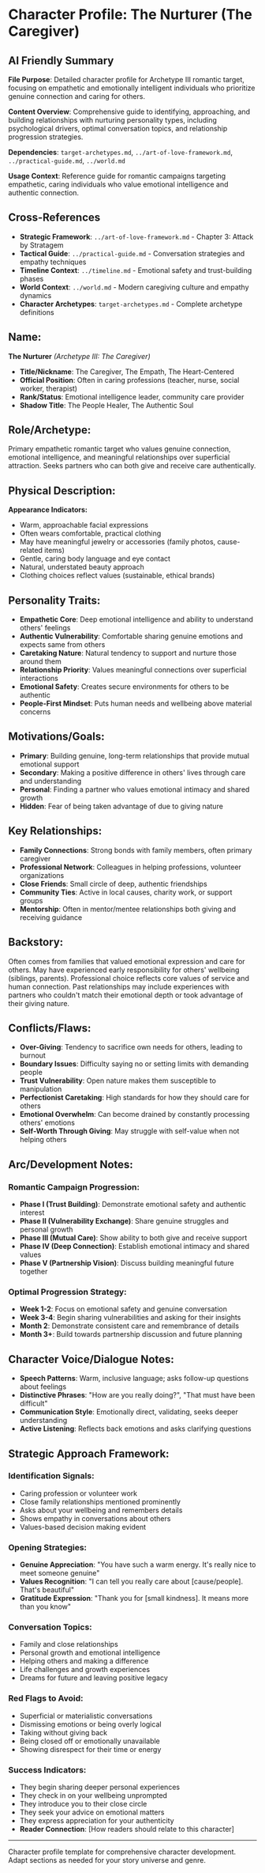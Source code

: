 # Character Profile: The Nurturer (The Caregiver)

## AI Friendly Summary
**File Purpose**: Detailed character profile for Archetype III romantic target, focusing on empathetic and emotionally intelligent individuals who prioritize genuine connection and caring for others.

**Content Overview**: Comprehensive guide to identifying, approaching, and building relationships with nurturing personality types, including psychological drivers, optimal conversation topics, and relationship progression strategies.

**Dependencies**: `target-archetypes.md`, `../art-of-love-framework.md`, `../practical-guide.md`, `../world.md`

**Usage Context**: Reference guide for romantic campaigns targeting empathetic, caring individuals who value emotional intelligence and authentic connection.

## Cross-References
- **Strategic Framework**: `../art-of-love-framework.md` - Chapter 3: Attack by Stratagem
- **Tactical Guide**: `../practical-guide.md` - Conversation strategies and empathy techniques
- **Timeline Context**: `../timeline.md` - Emotional safety and trust-building phases
- **World Context**: `../world.md` - Modern caregiving culture and empathy dynamics
- **Character Archetypes**: `target-archetypes.md` - Complete archetype definitions

## Name:
**The Nurturer** *(Archetype III: The Caregiver)*
- **Title/Nickname**: The Caregiver, The Empath, The Heart-Centered
- **Official Position**: Often in caring professions (teacher, nurse, social worker, therapist)
- **Rank/Status**: Emotional intelligence leader, community care provider
- **Shadow Title**: The People Healer, The Authentic Soul

## Role/Archetype:
Primary empathetic romantic target who values genuine connection, emotional intelligence, and meaningful relationships over superficial attraction. Seeks partners who can both give and receive care authentically.

## Physical Description:
**Appearance Indicators:**
- Warm, approachable facial expressions
- Often wears comfortable, practical clothing
- May have meaningful jewelry or accessories (family photos, cause-related items)
- Gentle, caring body language and eye contact
- Natural, understated beauty approach
- Clothing choices reflect values (sustainable, ethical brands)

## Personality Traits:
- **Empathetic Core**: Deep emotional intelligence and ability to understand others' feelings
- **Authentic Vulnerability**: Comfortable sharing genuine emotions and expects same from others
- **Caretaking Nature**: Natural tendency to support and nurture those around them
- **Relationship Priority**: Values meaningful connections over superficial interactions
- **Emotional Safety**: Creates secure environments for others to be authentic
- **People-First Mindset**: Puts human needs and wellbeing above material concerns

## Motivations/Goals:
- **Primary**: Building genuine, long-term relationships that provide mutual emotional support
- **Secondary**: Making a positive difference in others' lives through care and understanding
- **Personal**: Finding a partner who values emotional intimacy and shared growth
- **Hidden**: Fear of being taken advantage of due to giving nature

## Key Relationships:
- **Family Connections**: Strong bonds with family members, often primary caregiver
- **Professional Network**: Colleagues in helping professions, volunteer organizations
- **Close Friends**: Small circle of deep, authentic friendships
- **Community Ties**: Active in local causes, charity work, or support groups
- **Mentorship**: Often in mentor/mentee relationships both giving and receiving guidance

## Backstory:
Often comes from families that valued emotional expression and care for others. May have experienced early responsibility for others' wellbeing (siblings, parents). Professional choice reflects core values of service and human connection. Past relationships may include experiences with partners who couldn't match their emotional depth or took advantage of their giving nature.

## Conflicts/Flaws:
- **Over-Giving**: Tendency to sacrifice own needs for others, leading to burnout
- **Boundary Issues**: Difficulty saying no or setting limits with demanding people
- **Trust Vulnerability**: Open nature makes them susceptible to manipulation
- **Perfectionist Caretaking**: High standards for how they should care for others
- **Emotional Overwhelm**: Can become drained by constantly processing others' emotions
- **Self-Worth Through Giving**: May struggle with self-value when not helping others

## Arc/Development Notes:
### Romantic Campaign Progression:
- **Phase I (Trust Building)**: Demonstrate emotional safety and authentic interest
- **Phase II (Vulnerability Exchange)**: Share genuine struggles and personal growth
- **Phase III (Mutual Care)**: Show ability to both give and receive support
- **Phase IV (Deep Connection)**: Establish emotional intimacy and shared values
- **Phase V (Partnership Vision)**: Discuss building meaningful future together

### Optimal Progression Strategy:
- **Week 1-2**: Focus on emotional safety and genuine conversation
- **Week 3-4**: Begin sharing vulnerabilities and asking for their insights
- **Month 2**: Demonstrate consistent care and remembrance of details
- **Month 3+**: Build towards partnership discussion and future planning

## Character Voice/Dialogue Notes:
- **Speech Patterns**: Warm, inclusive language; asks follow-up questions about feelings
- **Distinctive Phrases**: "How are you really doing?", "That must have been difficult"
- **Communication Style**: Emotionally direct, validating, seeks deeper understanding
- **Active Listening**: Reflects back emotions and asks clarifying questions

## Strategic Approach Framework:

### Identification Signals:
- Caring profession or volunteer work
- Close family relationships mentioned prominently
- Asks about your wellbeing and remembers details
- Shows empathy in conversations about others
- Values-based decision making evident

### Opening Strategies:
- **Genuine Appreciation**: "You have such a warm energy. It's really nice to meet someone genuine"
- **Values Recognition**: "I can tell you really care about [cause/people]. That's beautiful"
- **Gratitude Expression**: "Thank you for [small kindness]. It means more than you know"

### Conversation Topics:
- Family and close relationships
- Personal growth and emotional intelligence
- Helping others and making a difference
- Life challenges and growth experiences
- Dreams for future and leaving positive legacy

### Red Flags to Avoid:
- Superficial or materialistic conversations
- Dismissing emotions or being overly logical
- Taking without giving back
- Being closed off or emotionally unavailable
- Showing disrespect for their time or energy

### Success Indicators:
- They begin sharing deeper personal experiences
- They check in on your wellbeing unprompted
- They introduce you to their close circle
- They seek your advice on emotional matters
- They express appreciation for your authenticity
- **Reader Connection**: [How readers should relate to this character]

---
Character profile template for comprehensive character development. Adapt sections as needed for your story universe and genre.
